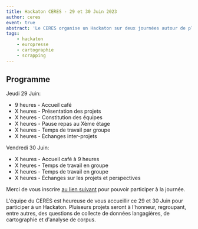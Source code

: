 ```yaml
---
title: Hackaton CERES ‑ 29 et 30 Juin 2023
author: ceres
event: true
abstract: 'Le CERES organise un Hackaton sur deux journées autour de plusieurs problématiques textuelles.'
tags:
    - hackaton
    - europresse
    - cartographie
    - scrapping
---
```


## Programme

Jeudi 29 Juin:
- 9 heures - Accueil café
- X heures - Présentation des projets
- X heures - Constitution des équipes
- X heures - Pause repas au Xème étage
- X heures - Temps de travail par groupe
- X heures - Échanges inter-projets

Vendredi 30 Juin:
- X heures - Accueil café à 9 heures
- X heures - Temps de travail en groupe
- X heures - Temps de travail en groupe
- X heures - Échanges sur les projets et perspectives 

Merci de vous inscrire [au lien suivant](https://framaforms.org/) pour pouvoir participer à la journée.

L'équipe du CERES est heureuse de vous accueillir ce 29 et 30 Juin pour participer à un Hackaton.
Pluiseurs projets seront à l'honneur, regroupant, entre autres, des questions de collecte de données langagières, de cartographie et d'analyse de corpus.

